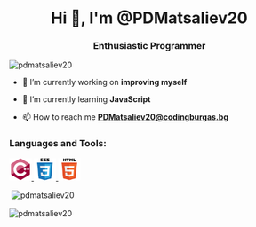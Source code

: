 <h1 align="center">Hi 👋, I'm @PDMatsaliev20</h1>
<h3 align="center">Enthusiastic Programmer</h3>

<p align="left"> <img src="https://komarev.com/ghpvc/?username=pdmatsaliev20&label=Profile%20views&color=0e75b6&style=flat" alt="pdmatsaliev20" /> </p>

- 🔭 I’m currently working on **improving myself**

- 🌱 I’m currently learning **JavaScript**

- 📫 How to reach me **PDMatsaliev20@codingburgas.bg**


<h3 align="left">Languages and Tools:</h3>
<p align="left"> <a href="https://www.w3schools.com/cpp/" target="_blank"> <img src="https://raw.githubusercontent.com/devicons/devicon/master/icons/cplusplus/cplusplus-original.svg" alt="cplusplus" width="40" height="40"/> </a> <a href="https://www.w3schools.com/css/" target="_blank"> <img src="https://raw.githubusercontent.com/devicons/devicon/master/icons/css3/css3-original-wordmark.svg" alt="css3" width="40" height="40"/> </a> <a href="https://www.w3.org/html/" target="_blank"> <img src="https://raw.githubusercontent.com/devicons/devicon/master/icons/html5/html5-original-wordmark.svg" alt="html5" width="40" height="40"/> </a> </p>


<p>&nbsp;<img align="center" src="https://github-readme-stats.vercel.app/api?username=pdmatsaliev20&show_icons=true&locale=en" alt="pdmatsaliev20" /></p>

<p><img align="center" src="https://github-readme-streak-stats.herokuapp.com/?user=pdmatsaliev20&" alt="pdmatsaliev20" /></p>
